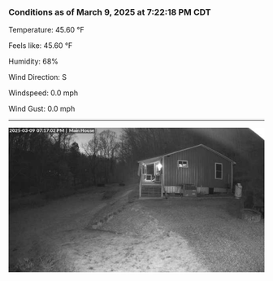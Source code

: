### Conditions as of March 9, 2025 at 7:22:18 PM CDT 

Temperature: 45.60 &deg;F

Feels like: 45.60 &deg;F

Humidity: 68%

Wind Direction: S

Windspeed: 0.0 mph

Wind Gust: 0.0 mph

---

<img src="./images/latest.jpeg"/>


